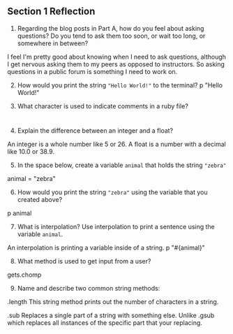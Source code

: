 ## Section 1 Reflection

1. Regarding the blog posts in Part A, how do you feel about asking questions? Do you tend to ask them too soon, or wait too long, or somewhere in between?

I feel I'm pretty good about knowing when I need to ask questions, although I get
nervous asking them to my peers as opposed to instructors. So asking questions
in a public forum is something I need to work on.

2. How would you print the string `"Hello World!"` to the terminal?
p "Hello World!"

3. What character is used to indicate comments in a ruby file?

#

4. Explain the difference between an integer and a float?

An integer is a whole number like 5 or 26. A float is a number with a decimal like
10.0 or 38.9.

5. In the space below, create a variable `animal` that holds the string `"zebra"`

animal = "zebra"

6. How would you print the string `"zebra"` using the variable that you created above?

p animal

7. What is interpolation? Use interpolation to print a sentence using the variable `animal`.

An interpolation is printing a variable inside of a string.
p "#{animal}"

8. What method is used to get input from a user?

gets.chomp

9. Name and describe two common string methods:

.length
This string method prints out the number of characters in a string.

.sub
Replaces a single part of a string with something else. Unlike .gsub which replaces
all instances of the specific part that your replacing.
